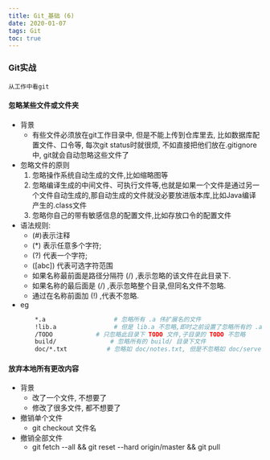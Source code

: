 ```yaml
---
title: Git_基础 (6)
date: 2020-01-07
tags: Git
toc: true
---
```


### Git实战
    从工作中看git

<!-- more -->

#### 忽略某些文件或文件夹
- 背景
    * 有些文件必须放在git工作目录中, 但是不能上传到仓库里去, 比如数据库配置文件、口令等, 每次git status时就很烦, 不如直接把他们放在.gitignore中, git就会自动忽略这些文件了
- 忽略文件的原则
    1. 忽略操作系统自动生成的文件,比如缩略图等
    2. 忽略编译生成的中间文件、可执行文件等,也就是如果一个文件是通过另一个文件自动生成的,那自动生成的文件就没必要放进版本库,比如Java编译产生的.class文件
    3. 忽略你自己的带有敏感信息的配置文件,比如存放口令的配置文件
- 语法规则: 
    * (#)表示注释
    * (*)  表示任意多个字符; 
    * (?) 代表一个字符;
    * ([abc]) 代表可选字符范围
    * 如果名称最前面是路径分隔符 (/) ,表示忽略的该文件在此目录下.
    * 如果名称的最后面是 (/) ,表示忽略整个目录,但同名文件不忽略.
    * 通过在名称前面加 (!) ,代表不忽略.
- eg
    ```bash
        *.a                   # 忽略所有 .a 伟扩展名的文件
        !lib.a                # 但是 lib.a 不忽略,即时之前设置了忽略所有的 .a
        /TODO            # 只忽略此目录下 TODO 文件,子目录的 TODO 不忽略 
        build/               # 忽略所有的 build/ 目录下文件
        doc/*.txt           # 忽略如 doc/notes.txt, 但是不忽略如 doc/server/arch.txt
    ````

#### 放弃本地所有更改内容
- 背景
    * 改了一个文件, 不想要了
    * 修改了很多文件, 都不想要了
- 撤销单个文件
    * git checkout 文件名
- 撤销全部文件
    * git fetch --all && git reset --hard origin/master && git pull



